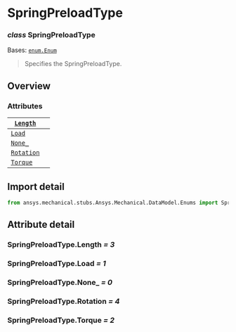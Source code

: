 <a id="springpreloadtype"></a>

# SpringPreloadType

<a id="SpringPreloadType"></a>

### *class* SpringPreloadType

Bases: [`enum.Enum`](https://docs.python.org/3/library/enum.html#enum.Enum)

> Specifies the SpringPreloadType.

> <!-- !! processed by numpydoc !! -->

<a id="overview"></a>

## Overview

### Attributes

| [`Length`](#SpringPreloadType.Length)     |    |
|-------------------------------------------|----|
| [`Load`](#SpringPreloadType.Load)         |    |
| [`None_`](#SpringPreloadType.None_)       |    |
| [`Rotation`](#SpringPreloadType.Rotation) |    |
| [`Torque`](#SpringPreloadType.Torque)     |    |

<a id="import-detail"></a>

## Import detail

```python
from ansys.mechanical.stubs.Ansys.Mechanical.DataModel.Enums import SpringPreloadType
```

<a id="attribute-detail"></a>

## Attribute detail

<a id="SpringPreloadType.Length"></a>

### SpringPreloadType.Length *= 3*

<a id="SpringPreloadType.Load"></a>

### SpringPreloadType.Load *= 1*

<a id="SpringPreloadType.None_"></a>

### SpringPreloadType.None_ *= 0*

<a id="SpringPreloadType.Rotation"></a>

### SpringPreloadType.Rotation *= 4*

<a id="SpringPreloadType.Torque"></a>

### SpringPreloadType.Torque *= 2*
